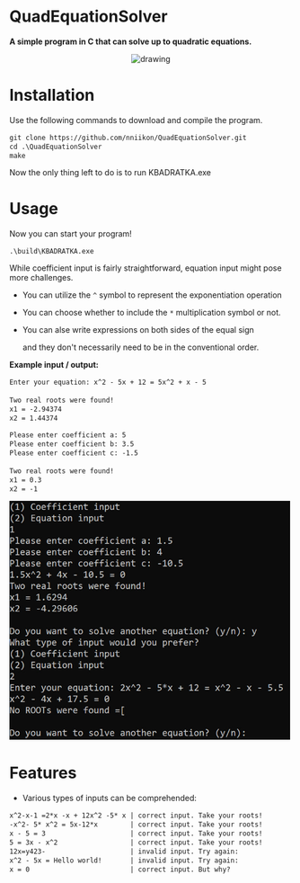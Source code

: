 # QuadEquationSolver
**A simple program in C that can solve up to quadratic equations.**
<p align='center'>
    <img src="./media/giphy.gif" alt="drawing" width="200"/>
</p>

# Installation

Use the following commands to download and compile the program.

```
git clone https://github.com/nniikon/QuadEquationSolver.git
cd .\QuadEquationSolver
make
```

Now the only thing left to do is to run KBADRATKA.exe

# Usage 

Now you can start your program!

```
.\build\KBADRATKA.exe
```

While coefficient input is fairly straightforward, equation input might pose more challenges.

* You can utilize the `^` symbol to represent the exponentiation operation

* You can choose whether to include the `*` multiplication symbol or not.

* You can alse write expressions on both sides of the equal sign

   and they don't necessarily need to be in the conventional order.

**Example input / output:**

```
Enter your equation: x^2 - 5x + 12 = 5x^2 + x - 5

Two real roots were found!
x1 = -2.94374
x2 = 1.44374
```
```
Please enter coefficient a: 5
Please enter coefficient b: 3.5
Please enter coefficient c: -1.5

Two real roots were found!
x1 = 0.3
x2 = -1
```
<p align='left'>
    <img src="./media/userHelp.jpg" alt="drawing" width="500"/>
</p>

# Features

* Various types of inputs can be comprehended:
```
x^2-x-1 =2*x -x + 12x^2 -5* x | correct input. Take your roots!
-x^2- 5* x^2 = 5x-12*x        | correct input. Take your roots!
x - 5 = 3                     | correct input. Take your roots!
5 = 3x - x^2                  | correct input. Take your roots!
12x=y423-                     | invalid input. Try again:
x^2 - 5x = Hello world!       | invalid input. Try again:
x = 0                         | correct input. But why?
```
